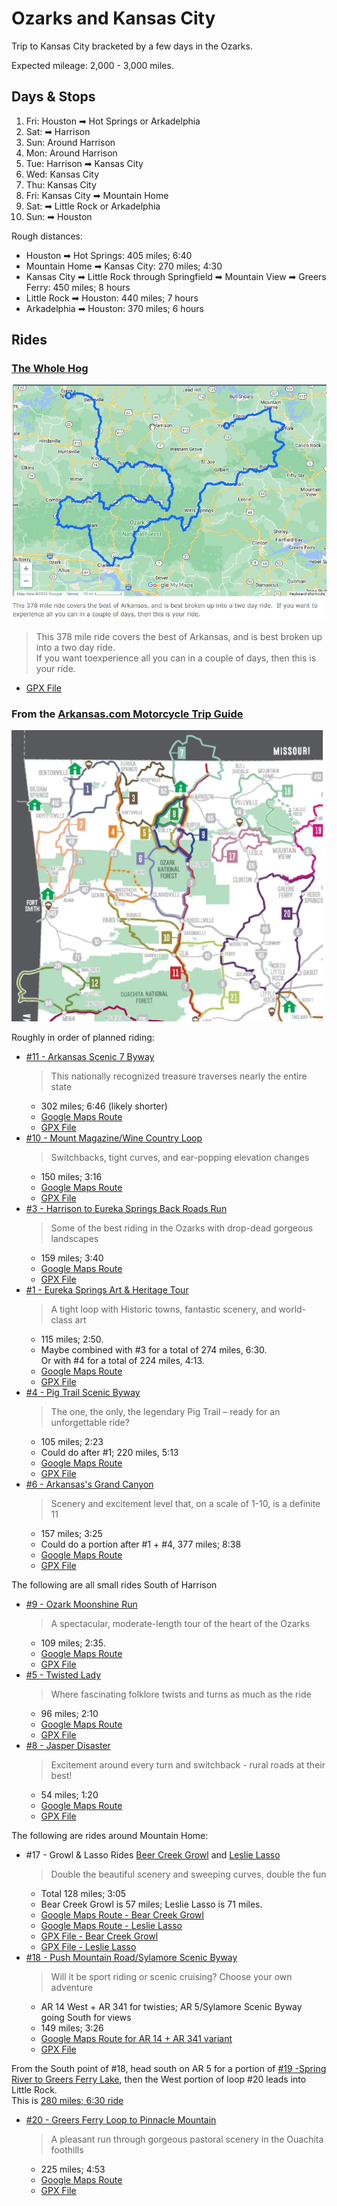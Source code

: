 # Ozarks and Kansas City

Trip to Kansas City bracketed by a few days in the Ozarks.

Expected mileage: 2,000 - 3,000 miles.

## Days & Stops

1. Fri: Houston ➡ Hot Springs or Arkadelphia
2. Sat: ➡ Harrison
3. Sun: Around Harrison
4. Mon: Around Harrison
5. Tue: Harrison ➡ Kansas City
6. Wed: Kansas City
7. Thu: Kansas City
8. Fri: Kansas City ➡ Mountain Home
9. Sat: ➡ Little Rock or Arkadelphia
10. Sun: ➡ Houston

Rough distances:

- Houston ➡ Hot Springs: 405 miles; 6:40
- Mountain Home ➡ Kansas City: 270 miles; 4:30
- Kansas City ➡ Little Rock through Springfield ➡ Mountain View ➡ Greers Ferry: 450 miles; 8 hours
- Little Rock ➡ Houston: 440 miles; 7 hours
- Arkadelphia ➡ Houston: 370 miles; 6 hours

## Rides

### [The Whole Hog](https://www.ozarkrides.com/the%20whole%20hog.htm)  

![The Whole Hog Ride](../artifacts/2022-Ozarks/The_Whole_Hog_Ride.jpg)

> This 378 mile ride covers the best of Arkansas,
  and is best broken up into a two day ride.  
  If you want toexperience all you can in a couple of days, then this is your ride.  

- [GPX File](../artifacts/2022-Ozarks/The_Whole_Hog_Ride.gpx)

### From the [Arkansas.com Motorcycle Trip Guide](https://www.arkansas.com/things-to-do/motoring-byways/motorcycling)

![Ozark Routes from Arkansas.com](../artifacts/2022-Ozarks/West%20Arkansas.jpg)

Roughly in order of planned riding:

- [#11 - Arkansas Scenic 7 Byway](https://www.arkansas.com/arkansas-scenic-7-byway-0)  
  > This nationally recognized treasure traverses nearly the entire state
  - 302 miles; 6:46 (likely shorter)
  - [Google Maps Route](https://www.google.com/maps/d/viewer?mid=1MrdAQEjTA5G92WKFa-RgMWn7RyU&ll=34.76283129079722%2C-92.90677839999998&z=9)
  - [GPX File](../artifacts/2022-Ozarks/Arkansas_Scenic_7_Byway.gpx)
- [#10 - Mount Magazine/Wine Country Loop](https://www.arkansas.com/mount-magazinewine-country-loop)  
  > Switchbacks, tight curves, and ear-popping elevation changes
  - 150 miles; 3:16
  - [Google Maps Route](https://www.google.com/maps/d/viewer?mid=1exB12f1V3gKkI4p0lr7PWOpfzzk7u3Ec&ll=35.26027934920221%2C-93.49370499999999&z=11)
  - [GPX File](../artifacts/2022-Ozarks/Mount_Magazine_Wine_Country_Loop.gpx)
- [#3 - Harrison to Eureka Springs Back Roads Run](https://www.arkansas.com/harrison-eureka-springs-back-roads-run)  
  > Some of the best riding in the Ozarks with drop-dead gorgeous landscapes
  - 159 miles; 3:40
  - [Google Maps Route](https://www.google.com/maps/d/viewer?mid=1_gKFgWvEI3LFm3Gov-CRm7Ewcr1YkM1E&ll=36.235972490503556%2C-93.4358&z=11)
  - [GPX File](../artifacts/2022-Ozarks/Harrison_To_Euraka_Springs_Back_Roads_Run.gpx)
- [#1 - Eureka Springs Art & Heritage Tour](https://www.arkansas.com/eureka-springs-art-heritage-tour)  
  > A tight loop with Historic towns, fantastic scenery, and world-class art
  - 115 miles; 2:50.
  - Maybe combined with #3 for a total of 274 miles, 6:30.  
    Or with #4 for a total of 224 miles, 4:13.
  - [Google Maps Route](https://www.google.com/maps/d/viewer?mid=1BCZNRhWvY7k1_t8osdLHKVNOKikaK5n3&ll%E2%80%A6&ll=36.28649547469322%2C-93.96724500000002&z=12)
  - [GPX File](../artifacts/2022-Ozarks/Eureka_Springs_Art_Tour.gpx)
- [#4 - Pig Trail Scenic Byway]()  
  > The one, the only, the legendary Pig Trail – ready for an unforgettable ride?
  - 105 miles; 2:23
  - Could do after #1; 220 miles, 5:13
  - [Google Maps Route](https://www.google.com/maps/d/viewer?mid=1VXHC_VFRL9Pv1Q2JGswRemzHkB8yqH_S&ll=35.91762336878234%2C-93.66771810000002&z=11)
  - [GPX File](../artifacts/2022-Ozarks/Pig_Trail_Scenic_Byway.gpx)
- [#6 - Arkansas's Grand Canyon](https://www.arkansas.com/arkansass-grand-canyon)  
  > Scenery and excitement level that, on a scale of 1-10, is a definite 11
  - 157 miles; 3:25
  - Could do a portion after #1 + #4, 377 miles; 8:38
  - [Google Maps Route](https://www.google.com/maps/d/viewer?mid=1_xa-Xm65Jcngp6ipwjdDL0FGMYfBSYgP&ll=35.65612032438403%2C-93.26187&z=11)
  - [GPX File](../artifacts/2022-Ozarks/Arkanas_Grand_Canyon.gpx)

The following are all small rides South of Harrison
- [#9 - Ozark Moonshine Run](https://www.arkansas.com/ozark-moonshine-run)
  > A spectacular, moderate-length tour of the heart of the Ozarks
  - 109 miles; 2:35.
  - [Google Maps Route](https://www.google.com/maps/d/viewer?mid=1QfP4qMNn16G7uD2_h_gVji7rY7-nXVmb&ll=35.992807081517775%2C-93.221175&z=12)
  - [GPX File](../artifacts/2022-Ozarks/Ozark_Moonshine_Run.gpx)
- [#5 - Twisted Lady](https://www.arkansas.com/twisted-lady)  
  > Where fascinating folklore twists and turns as much as the ride
  - 96 miles; 2:10
  - [Google Maps Route](https://www.google.com/maps/d/viewer?mid=1vZK0xD7ZOZAmKadSTO2k8NSsqas1274a&ll=36.021160652707685%2C-93.25657000000001&z=12)
  - [GPX File](../artifacts/2022-Ozarks/Twisted_Lady.gpx)
- [#8 - Jasper Disaster](https://www.arkansas.com/jasper-disaster)  
  > Excitement around every turn and switchback - rural roads at their best!
  - 54 miles; 1:20
  - [Google Maps Route](https://www.google.com/maps/d/viewer?mid=1e9aAwHYBvKzA_B-CPMsDGJOkMEgP3CJ2&ll=36.10054663572684%2C-93.24235999999998&z=12)
  - [GPX File](../artifacts/2022-Ozarks/Jasper_Disaster.gpx)

The following are rides around Mountain Home:
- #17 - Growl & Lasso Rides [Beer Creek Growl](https://www.arkansas.com/growl-and-lasso-bear-creek-growl)
  and [Leslie Lasso](https://www.arkansas.com/growl-and-lasso-leslie-lasso)  
  > Double the beautiful scenery and sweeping curves, double the fun
  - Total 128 miles; 3:05
  - Bear Creek Growl is 57 miles; Leslie Lasso is 71 miles.
  - [Google Maps Route - Bear Creek Growl](https://www.google.com/maps/d/viewer?mid=1zFx1lz-lDsWp9yp_RLK7leYvfKQzeD8r&ll=35.80655065511662%2C-92.75053999999999&z=12)
  - [Google Maps Route - Leslie Lasso](https://www.google.com/maps/d/viewer?mid=1lpA65DzIrNROPvARJ0mCzelXQTJElboC&ll=35.91152756113667%2C-92.46784000000001&z=12)
  - [GPX File - Bear Creek Growl](../artifacts/2022-Ozarks/Growl_And_Lasso_-_Bear_Creek_Growl.gpx)
  - [GPX File - Leslie Lasso](../artifacts/2022-Ozarks/Growl_And_Lasso_-_Leslie_Lasso.gpx)
- [#18 - Push Mountain Road/Sylamore Scenic Byway](https://www.arkansas.com/push-mountain-roadsylamore-scenic-byway)  
  > Will it be sport riding or scenic cruising? Choose your own adventure
  - AR 14 West + AR 341 for twisties; AR 5/Sylamore Scenic Byway going South for views
  - 149 miles; 3:26
  - [Google Maps Route for AR 14 + AR 341 variant](https://www.google.com/maps/d/viewer?mid=15WleHpxTVrmCcYp3XcDczL3WBmY&ll=36.12980814407212%2C-92.39169000000001&z=11)
  - [GPX File](../artifacts/2022-Ozarks/Push_Mountain_Road_-_Sycamore_Scenic_Byway.gpx)

From the South point of #18, head south on AR 5 for a portion of 
[#19 -Spring River to Greers Ferry Lake](https://www.arkansas.com/spring-river-greers-ferry-lake),
then the West portion of loop #20 leads into Little Rock.  
This is [280 miles; 6:30 ride](https://www.google.com/maps/dir/Mountain+Home,+AR/Bull+Shoals,+AR/little+rock/@35.4809782,-92.4689575,10.5z/data=!4m60!4m59!1m5!1m1!1s0x87d1d95b08f5fca5:0x86906e2c61e4fc25!2m2!1d-92.385217!2d36.3400904!1m45!1m1!1s0x87ce251a8927f85b:0x51c969882b9dd0d0!2m2!1d-92.5833435!2d36.3839278!3m4!1m2!1d-92.6742069!2d36.1610979!3s0x87ce16c144d50257:0xb6e8402f76ea77ce!3m4!1m2!1d-92.3228862!2d36.1010655!3s0x87d1e50dbcd0f00b:0xd3e94a7308e7826f!3m4!1m2!1d-92.2768337!2d36.2077643!3s0x87d1e85b0ea7c205:0xa12210892c68383e!3m4!1m2!1d-92.1682862!2d35.5807564!3s0x87d2150d23574ebf:0x57835510a7be7d60!3m4!1m2!1d-92.4513283!2d35.5820333!3s0x87d20a87da847a8f:0xac792fba10a898e7!3m4!1m2!1d-92.4820989!2d35.3246396!3s0x87cd879f18e897d1:0x4198af9c70b53f1b!3m4!1m2!1d-92.7957136!2d34.9817615!3s0x87cd12c06622fcdb:0x95318ddc4d4e2242!3m4!1m2!1d-92.6038641!2d34.9380541!3s0x87cd65eeb6093ef7:0x75422479e4f7019e!1m5!1m1!1s0x87d2a134a11f569b:0x3405f5100df35b17!2m2!1d-92.2880157!2d34.7444618!3e0?hl=en)
- [#20 - Greers Ferry Loop to Pinnacle Mountain](https://www.arkansas.com/greers-ferry-loop-pinnacle-mountain)  
  > A pleasant run through gorgeous pastoral scenery in the Ouachita foothills
  - 225 miles; 4:53
  - [Google Maps Route](https://www.google.com/maps/d/viewer?mid=1o-bL4_CoRJZjLfRbb_B5UEINA5dbY55E&ll=35.19289003419641%2C-92.3648&z=11)
  - [GPX File](../artifacts/2022-Ozarks/Greers_Ferry_Loop_To_Pinnacle_Mountain.gpx)
